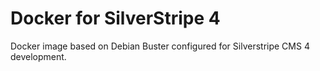 # Docker for SilverStripe 4 #

Docker image based on Debian Buster configured for Silverstripe CMS 4 development.